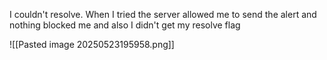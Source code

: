 I couldn't resolve. When I tried the server allowed me to send the alert and nothing blocked me and also I didn't get my resolve flag

![[Pasted image 20250523195958.png]]